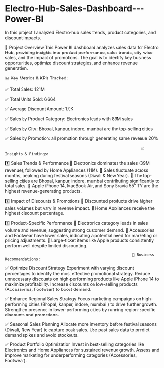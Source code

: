# Electro-Hub-Sales-Dashboard---Power-BI
In this project I analyzed Electro-hub sales trends, product categories, and discount impacts.

📄 Project Overview
This Power BI dashboard analyzes sales data for Electro Hub, providing insights into product performance, sales trends, city-wise sales, and the impact of promotions. The goal is to identify key business opportunities, optimize discount strategies, and enhance revenue generation.

📊 Key Metrics & KPIs Tracked:

✅ Total Sales: 121M

✅ Total Units Sold: 6,664

✅ Average Discount Amount: 1.9K

✅ Sales by Product Category: Electronics leads with 89M sales

✅ Sales by City: Bhopal, kanpur, indore, mumbai are the top-selling cities

✅ Sales by Promotion: all promotion through generating same revenue 20%

                                                                  📈 Insights & Findings:
1️⃣ Sales Trends & Performance
📌 Electronics dominates the sales (89M revenue), followed by Home Appliances (11M).
📌 Sales fluctuate across months, peaking during festival seasons (Diwali & New Year).
📌 The top-selling cities are Bhopal, kanpur, indore, mumbai contributing significantly to total sales.
📌 Apple iPhone 14, MacBook Air, and Sony Bravia 55” TV are the highest revenue-generating products.

2️⃣ Impact of Discounts & Promotions
📌 Discounted products drive higher sales volumes but vary in revenue impact.
📌 Home Appliances receive the highest discount percentage.

3️⃣ Product-Specific Performance
📌 Electronics category leads in sales volume and revenue, suggesting strong customer demand.
📌 Accessories and Footwear have lower sales, indicating a potential need for marketing or pricing adjustments.
📌 Large-ticket items like Apple products consistently perform well despite limited discounting.

                                                              🚀 Business Recommendations:
✅ Optimize Discount Strategy
Experiment with varying discount percentages to identify the most effective promotional strategy.
Reduce unnecessary discounts on high-performing products like Apple iPhone 14 to maximize profitability.
Increase discounts on low-selling products (Accessories, Footwear) to boost demand.

✅ Enhance Regional Sales Strategy
Focus marketing campaigns on high-performing cities (Bhopal, kanpur, indore, mumbai ) to drive further growth.
Strengthen presence in lower-performing cities by running region-specific discounts and promotions.

✅ Seasonal Sales Planning
Allocate more inventory before festival seasons (Diwali, New Year) to capture peak sales.
Use past sales data to predict demand spikes and avoid stockouts.

✅ Product Portfolio Optimization
Invest in best-selling categories like Electronics and Home Appliances for sustained revenue growth.
Assess and improve marketing for underperforming categories (Accessories, Footwear).
